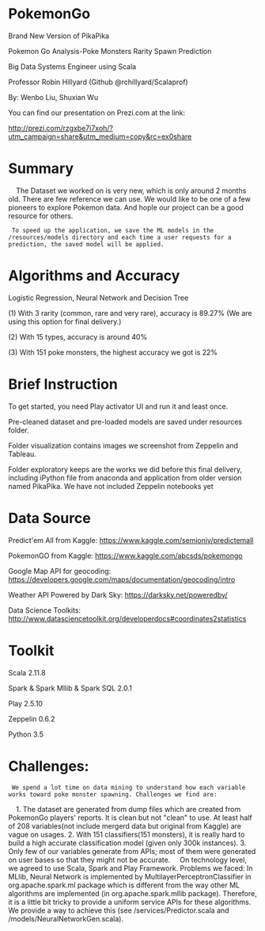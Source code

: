 # PokemonGo

Brand New Version of PikaPika

Pokemon Go Analysis-Poke Monsters Rarity Spawn Prediction

Big Data Systems Engineer using Scala

Professor Robin Hillyard (Github @rchillyard/Scalaprof)

By: Wenbo Liu, Shuxian Wu
     
You can find our presentation on Prezi.com at the link:

http://prezi.com/rzgxbe7i7xoh/?utm_campaign=share&utm_medium=copy&rc=ex0share

# Summary

     The Dataset we worked on is very new, which is only around 2 months old. There are few reference we can use. We would like to be one of a few pioneers to explore Pokemon data. And hople our project can be a good resource for others. 
     
     To speed up the application, we save the ML models in the /resources/models directory and each time a user requests for a prediction, the saved model will be applied.


# Algorithms and Accuracy

Logistic Regression, Neural Network and Decision Tree

  (1) With 3 rarity (common, rare and very rare), accuracy is 89.27% (We are using this option for final delivery.)
     
  (2) With 15 types, accuracy is around 40%
     
  (3) With 151 poke monsters, the highest accuracy we got is 22%

# Brief Instruction

To get started, you need Play activator UI and run it and least once. 

Pre-cleaned dataset and pre-loaded models are saved under resources folder.

Folder visualization contains images we screenshot from Zeppelin and Tableau.

Folder exploratory keeps are the works we did before this final delivery, including iPython file from anaconda and application from older version named PikaPika. We have not included Zeppelin notebooks yet

# Data Source

Predict'em All from Kaggle: https://www.kaggle.com/semioniy/predictemall

PokemonGO from Kaggle: https://www.kaggle.com/abcsds/pokemongo

Google Map API for geocoding: https://developers.google.com/maps/documentation/geocoding/intro

Weather API Powered by Dark Sky: https://darksky.net/poweredby/

Data Science Toolkits: http://www.datasciencetoolkit.org/developerdocs#coordinates2statistics

# Toolkit

Scala 2.11.8

Spark & Spark Mllib & Spark SQL 2.0.1

Play 2.5.10

Zeppelin 0.6.2

Python 3.5     

# Challenges:

     We spend a lot time on data mining to understand how each variable works toward poke monster spawning. Challenges we find are: 
     1. The dataset are generated from dump files which are created from PokemonGo players' reports. It is clean but not "clean" to use. At least half of 208 variables(not include mergerd data but original from Kaggle) are vague on usages. 
     2. With 151 classifiers(151 monsters), it is really hard to build a high accurate classification model (given only 300k instances).
     3. Only few of our variables generate from APIs; most of them were generated on user bases so that they might not be accurate.
     On technology level, we agreed to use Scala, Spark and Play Framework. Problems we faced: 
     In MLlib, Neural Network is implemented by MultilayerPerceptronClassifier in org.apache.spark.ml package which is different from the way other ML algorithms are implemented (in org.apache.spark.mllib package). Therefore, it is a little bit tricky to provide a uniform service APIs for these algorithms. We provide a way to achieve this (see /services/Predictor.scala and /models/NeuralNetworkGen.scala).
     
